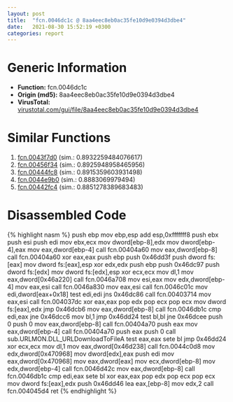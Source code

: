 ```yaml
---
layout: post
title:  "fcn.0046dc1c @ 8aa4eec8eb0ac35fe10d9e0394d3dbe4"
date:   2021-08-30 15:52:19 +0300
categories: report
---
```


# Generic Information
- **Function:** fcn.0046dc1c
- **Origin (md5):** 8aa4eec8eb0ac35fe10d9e0394d3dbe4
- **VirusTotal:** [virustotal.com/gui/file/8aa4eec8eb0ac35fe10d9e0394d3dbe4][virustotal_ref]



# Similar Functions

1. [fcn.0043f7d0][similar_1_ref] (sim.: 0.8932259484076617)
2. [fcn.00456f34][similar_2_ref] (sim.: 0.8925948958465956)
3. [fcn.00444fc8][similar_3_ref] (sim.: 0.8915359603931498)
4. [fcn.0044e9b0][similar_4_ref] (sim.: 0.8883069979494)
5. [fcn.00442fc4][similar_5_ref] (sim.: 0.8851278389683483)


# Disassembled Code

{% highlight nasm %}
push ebp
mov ebp,esp
add esp,0xfffffff8
push ebx
push esi
push edi
mov ebx,ecx
mov dword[ebp-8],edx
mov dword[ebp-4],eax
mov eax,dword[ebp-4]
call fcn.00404a60
mov eax,dword[ebp-8]
call fcn.00404a60
xor eax,eax
push ebp
push 0x46dd3f
push dword fs:[eax]
mov dword fs:[eax],esp
xor edx,edx
push ebp
push 0x46dc97
push dword fs:[edx]
mov dword fs:[edx],esp
xor ecx,ecx
mov dl,1
mov eax,dword[0x46a220]
call fcn.0046a708
mov esi,eax
mov edx,dword[ebp-4]
mov eax,esi
call fcn.0046a830
mov eax,esi
call fcn.0046c01c
mov edi,dword[eax+0x18]
test edi,edi
jns 0x46dc86
call fcn.00403714
mov eax,esi
call fcn.004037dc
xor eax,eax
pop edx
pop ecx
pop ecx
mov dword fs:[eax],edx
jmp 0x46dcb6
mov eax,dword[ebp-8]
call fcn.0046db1c
cmp edi,eax
jne 0x46dcc6
mov bl,1
jmp 0x46dd24
test bl,bl
jne 0x46dcee
push 0
push 0
mov eax,dword[ebp-8]
call fcn.00404a70
push eax
mov eax,dword[ebp-4]
call fcn.00404a70
push eax
push 0
call sub.URLMON.DLL_URLDownloadToFileA
test eax,eax
sete bl
jmp 0x46dd24
xor ecx,ecx
mov dl,1
mov eax,dword[0x46d238]
call fcn.0044c0d8
mov edx,dword[0x470968]
mov dword[edx],eax
push edi
mov eax,dword[0x470968]
mov eax,dword[eax]
mov ecx,dword[ebp-8]
mov edx,dword[ebp-4]
call fcn.0046d42c
mov eax,dword[ebp-8]
call fcn.0046db1c
cmp edi,eax
sete bl
xor eax,eax
pop edx
pop ecx
pop ecx
mov dword fs:[eax],edx
push 0x46dd46
lea eax,[ebp-8]
mov edx,2
call fcn.004045d4
ret 
{% endhighlight %}


[similar_1_ref]: /report/fcn.0043f7d0@8aa4eec8eb0ac35fe10d9e0394d3dbe4
[similar_2_ref]: /report/fcn.00456f34@8aa4eec8eb0ac35fe10d9e0394d3dbe4
[similar_3_ref]: /report/fcn.00444fc8@27f3ad32e2eddc62e5434f19748fa0be
[similar_4_ref]: /report/fcn.0044e9b0@6635b2bf1f4673ef3a7d242a02608d58
[similar_5_ref]: /report/fcn.00442fc4@2ba145d6678d721baeb8d825fab7c600
[virustotal_ref]: https://www.virustotal.com/gui/file/8aa4eec8eb0ac35fe10d9e0394d3dbe4